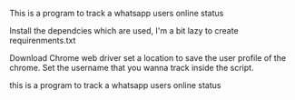 This is a program to track a whatsapp users online status


Install the dependcies which are used, I'm a bit lazy to create requirenments.txt

Download Chrome web driver
set a location to save the user profile of the chrome.
Set the username that you wanna track inside the script.

this is a program to track a whatsapp users online status

